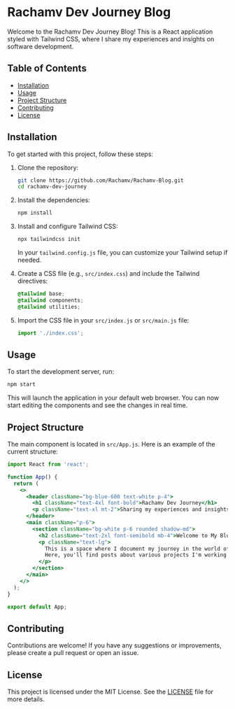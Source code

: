 
# Rachamv Dev Journey Blog

Welcome to the Rachamv Dev Journey Blog! This is a React application styled with Tailwind CSS, where I share my experiences and insights on software development.

## Table of Contents
- [Installation](#installation)
- [Usage](#usage)
- [Project Structure](#project-structure)
- [Contributing](#contributing)
- [License](#license)

## Installation

To get started with this project, follow these steps:

1. Clone the repository:
   ```bash
   git clone https://github.com/Rachamv/Rachamv-Blog.git
   cd rachamv-dev-journey
   ```

2. Install the dependencies:
   ```bash
   npm install
   ```

3. Install and configure Tailwind CSS:
   ```bash
   npx tailwindcss init
   ```

   In your `tailwind.config.js` file, you can customize your Tailwind setup if needed.

4. Create a CSS file (e.g., `src/index.css`) and include the Tailwind directives:
   ```css
   @tailwind base;
   @tailwind components;
   @tailwind utilities;
   ```

5. Import the CSS file in your `src/index.js` or `src/main.js` file:
   ```javascript
   import './index.css';
   ```

## Usage

To start the development server, run:
```bash
npm start
```

This will launch the application in your default web browser. You can now start editing the components and see the changes in real time.

## Project Structure

The main component is located in `src/App.js`. Here is an example of the current structure:

```jsx
import React from 'react';

function App() {
  return (
    <>
      <header className="bg-blue-600 text-white p-4">
        <h1 className="text-4xl font-bold">Rachamv Dev Journey</h1>
        <p className="text-xl mt-2">Sharing my experiences and insights on software development</p>
      </header>
      <main className="p-6">
        <section className="bg-white p-6 rounded shadow-md">
          <h2 className="text-2xl font-semibold mb-4">Welcome to My Blog!</h2>
          <p className="text-lg">
            This is a space where I document my journey in the world of software development. 
            Here, you'll find posts about various projects I'm working on, tutorials, and tips for developers.
          </p>
        </section>
      </main>
    </>
  );
}

export default App;
```

## Contributing

Contributions are welcome! If you have any suggestions or improvements, please create a pull request or open an issue.

## License

This project is licensed under the MIT License. See the [LICENSE](LICENSE) file for more details.
```
